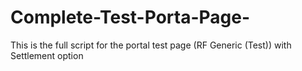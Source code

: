 # Complete-Test-Porta-Page-
This is the full script for the portal test page (RF Generic (Test)) with Settlement option
